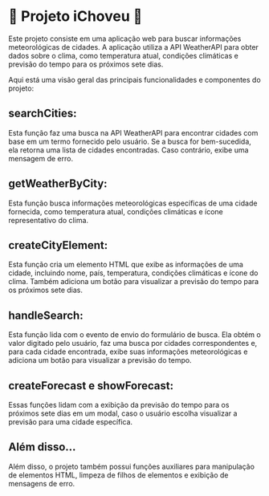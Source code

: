 # :construction: Projeto iChoveu :construction:

Este projeto consiste em uma aplicação web para buscar informações meteorológicas de cidades. A aplicação utiliza a API WeatherAPI para obter dados sobre o clima, como temperatura atual, condições climáticas e previsão do tempo para os próximos sete dias.

Aqui está uma visão geral das principais funcionalidades e componentes do projeto:

## searchCities:
Esta função faz uma busca na API WeatherAPI para encontrar cidades com base em um termo fornecido pelo usuário. Se a busca for bem-sucedida, ela retorna uma lista de cidades encontradas. Caso contrário, exibe uma mensagem de erro.

## getWeatherByCity:
Esta função busca informações meteorológicas específicas de uma cidade fornecida, como temperatura atual, condições climáticas e ícone representativo do clima.

## createCityElement:
Esta função cria um elemento HTML que exibe as informações de uma cidade, incluindo nome, país, temperatura, condições climáticas e ícone do clima. Também adiciona um botão para visualizar a previsão do tempo para os próximos sete dias.

## handleSearch:
Esta função lida com o evento de envio do formulário de busca. Ela obtém o valor digitado pelo usuário, faz uma busca por cidades correspondentes e, para cada cidade encontrada, exibe suas informações meteorológicas e adiciona um botão para visualizar a previsão do tempo.

## createForecast e showForecast:
Essas funções lidam com a exibição da previsão do tempo para os próximos sete dias em um modal, caso o usuário escolha visualizar a previsão para uma cidade específica.

## Além disso...
Além disso, o projeto também possui funções auxiliares para manipulação de elementos HTML, limpeza de filhos de elementos e exibição de mensagens de erro.